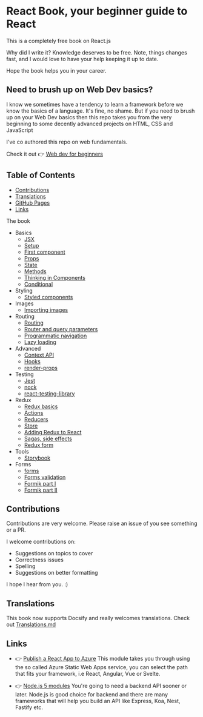 

# React Book, your beginner guide to React

This is a completely free book on React.js

Why did I write it?  Knowledge deserves to be free. Note, things changes fast, and I would love to have your help keeping it up to date.

Hope the book helps you in your career.

## Need to brush up on Web Dev basics?

I know we sometimes have a tendency to learn a framework before we know the basics of a language. It's fine, no shame. But if you need to brush up on your Web Dev basics then this repo takes you from the very beginning to some decently advanced projects on HTML, CSS and JavaScript

I've co authored this repo on web fundamentals.

Check it out 👉 [Web dev for beginners](https://github.com/microsoft/Web-Dev-For-Beginners)

## Table of Contents

- [Contributions](#contributions)
- [Translations](#translations)
- [GitHub Pages](#github-pages)
- [Links](#links)

The book 
- Basics
   - [JSX](./1-basics/jsx.md)
   - [Setup](./1-basics/setup.md)
   - [First component](./1-basics/first-component.md)
   - [Props](./1-basics/props.md)
   - [State](./1-basics/state.md)
   - [Methods](./1-basics/methods.md)
   - [Thinking in Components](./1-basics/thinking-in-components.md)
   - [Conditional](./1-basics/conditional.md)
- Styling
   - [Styled components](./2-styling/styled-components.md)
- Images
   - [Importing images](./3-images/images.md)
- Routing
   - [Routing](./4-routing/routing.md)
   - [Router and query parameters](./4-routing/params.md)
   - [Programmatic navigation](./4-routing/programmatic-navigation.md)
   - [Lazy loading](./4-routing/lazy-loading.md)
- Advanced
   - [Context API](./5-advanced/context-api.md)
   - [Hooks](./5-advanced/hooks.md)
   - [render-props](./5-advanced/render-props.md)
- Testing
   - [Jest](./6-testing/jest.md)
   - [nock](./6-testing/nock.md)
   - [react-testing-library](./6-testing/react-testing-library.md)  
- Redux
   - [Redux basics](./7-redux/redux.md)
   - [Actions](./7-redux/actions.md)
   - [Reducers](./7-redux/reducers.md)
   - [Store](./7-redux/store.md)
   - [Adding Redux to React](./7-redux/adding-redux-to-react.md)
   - [Sagas, side effects](./7-redux/sagas.md)
   - [Redux form](./7-redux/redux-form.md) 
- Tools
   - [Storybook](./8-tools/storybook.md) 
- Forms
   - [forms](./9-forms/forms.md)
   - [Forms validation](./9-forms/forms-validation.md)
   - [Formik part I](./9-forms/formik-partI.md)
   - [Formik part II](./9-forms/formik-partII.md)

## Contributions

Contributions are very welcome. Please raise an issue of you see something or a PR.

I welcome contributions on:

- Suggestions on topics to cover
- Correctness issues
- Spelling
- Suggestions on better formatting

I hope I hear from you. :)

## Translations

This book now supports Docsify and really welcomes translations. Check out [Translations.md](./TRANSLATIONS.md)


## Links

- 👉 [Publish a React App to Azure](https://docs.microsoft.com/en-us/learn/modules/publish-app-service-static-web-app-api/?WT.mc_id=academic-0000-chnoring) This module takes you through using the so called Azure Static Web Apps service, you can select the path that fits your framework, i.e React, Angular, Vue or Svelte.

- 👉 [Node.js 5 modules](https://docs.microsoft.com/en-us/learn/paths/build-javascript-applications-nodejs/?WT.mc_id=academic-0000-chnoring) You're going to need a backend API sooner or later. Node.js is good choice for backend and there are many frameworks that will help you build an API like Express, Koa, Nest, Fastify etc.
